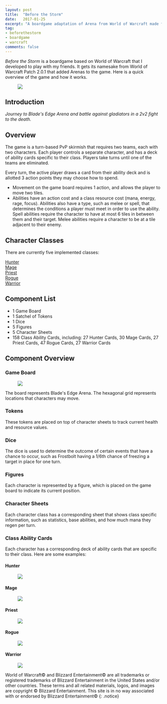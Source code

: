 ```yaml
---
layout: post
title:  "Before the Storm"
date:   2017-01-25
excerpt: "A boardgame adaptation of Arena from World of Warcraft made for personal use."
tag:
- beforethestorm 
- boardgame
- warcraft
comments: false
---
```


*Before the Storm* is a boardgame based on World of Warcraft that I developed to play with my friends. It gets its namesake from World of Warcraft Patch 2.0.1 that added Arenas to the game. Here is a quick overview of the game and how it works.  

<figure>
	<a href="/images/bts-game-overview.jpg"><img src="/images/bts-game-overview.jpg"></a>
</figure>

## Introduction

*Journey to Blade's Edge Arena and battle against gladiators in a 2v2 fight to the death.*

## Overview

The game is a turn-based PvP skirmish that requires two teams, each with two characters. Each player controls a separate character, and has a deck of ability cards specific to their class. Players take turns until one of the teams are eliminated. 

Every turn, the active player draws a card from their ability deck and is allotted 3 action points they may choose how to spend.

* Movement on the game board requires 1 action, and allows the player to move two tiles. 
* Abilities have an action cost and a class resource cost (mana, energy, rage, focus). Abilities also have a type, such as melee or spell, that determines the conditions a player must meet in order to use the ability. Spell abilities require the character to have at most 6 tiles in between them and their target. Melee abilities require a character to be at a tile adjacent to their enemy.

## Character Classes
There are currently five implemented classes:

<div markdown="0"><a href="#hunter" class="btn btn-hunter">Hunter</a></div>
<div markdown="0"><a href="#mage" class="btn btn-mage">Mage</a></div>
<div markdown="0"><a href="#priest" class="btn btn-priest">Priest</a></div>
<div markdown="0"><a href="#rogue" class="btn btn-rogue">Rogue</a></div>
<div markdown="0"><a href="#warrior" class="btn btn-warrior">Warrior</a></div>

## Component List
* 1 Game Board
* 1 Satchel of Tokens
* 1 Dice
* 5 Figures
* 5 Character Sheets
* 158 Class Ability Cards, including: 27 Hunter Cards, 30 Mage Cards, 27 Priest Cards, 47 Rogue Cards, 27 Warrior Cards
	
## Component Overview

### Game Board
<figure>
	<a href="https://rowin1.github.io/images/bts-game-overview.jpg"><img src="/images/bts-gameboard.jpg"></a>
</figure>

The board represents Blade's Edge Arena. The hexagonal grid represents locations that characters may move. 

### Tokens
These tokens are placed on top of character sheets to track current health and resource values.

### Dice
The dice is used to determine the outcome of certain events that have a chance to occur, such as Frostbolt having a 1/6th chance of freezing a target in place for one turn.

### Figures
Each character is represented by a figure, which is placed on the game board to indicate its current position.

### Character Sheets
Each character class has a corresponding sheet that shows class specific information, such as statistics, base abilities, and how much mana they regen per turn.

### Class Ability Cards
Each character has a corresponding deck of ability cards that are specific to their class. Here are some examples:

#### Hunter

<figure>
	<a name="#hunter"><img src="/images/bts-hunter-rapidfire.jpg"></a>
</figure>

#### Mage

<figure>
	<a name="#mage"><img src="/images/bts-mage-frostbolt.jpg"></a>
</figure>

#### Priest

<figure>
	<a name="#priest"><img src="/images/bts-priest-fade.jpg"></a>
</figure>

#### Rogue

<figure>
	<a name="#rogue"><img src="/images/bts-rogue-distract.jpg"></a>
</figure>

#### Warrior

<figure>
	<a name="#warrior"><img src="/images/bts-warrior-intervene.jpg"></a>
</figure>



World of Warcraft© and Blizzard Entertainment© are all trademarks or registered trademarks of Blizzard Entertainment in the United States and/or other countries. These terms and all related materials, logos, and images are copyright © Blizzard Entertainment. This site is in no way associated with or endorsed by Blizzard Entertainment©
{: .notice}
